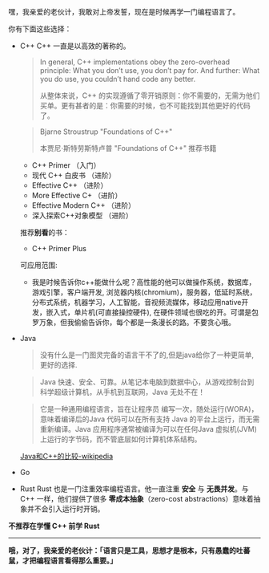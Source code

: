 嘿，我亲爱的老伙计，我敢对上帝发誓，现在是时候再学一门编程语言了。

你有下面这些选择：

- C++
    C++ 一直是以高效的著称的。

    > In general, C++ implementations obey the zero-overhead principle: What you don’t use, you don’t pay for. And further: What you do use, you couldn’t hand code any better.
    >
    > 从整体来说，C++ 的实现遵循了零开销原则：你不需要的，无需为他们买单。更有甚者的是：你需要的时候，也不可能找到其他更好的代码了。

    > Bjarne Stroustrup "Foundations of C++"
    >
    > 本贾尼·斯特劳斯特卢普 "Foundations of C++"
    推荐书籍
    - C++ Primer                （入门）
    - 现代 C++ 白皮书           （进阶）
    - Effective C++             （进阶）
    - More Effective C+         （进阶）
    - Effective Modern C++      （进阶）
    - 深入探索C++对象模型       （进阶）

    推荐**别看**的书：
    - C++ Primer Plus
    
    可应用范围:
    - 我是时候告诉你c++能做什么呢？高性能的他可以做操作系统，数据库，游戏引擎，客户端开发, 浏览器内核(chromium)，服务器，低延时系统，分布式系统，机器学习，人工智能，音视频流媒体，移动应用native开发，嵌入式，单片机(可直接操控硬件), 在硬件领域也很吃的开。可谓是包罗万象，但我偷偷告诉你，每个都是一条漫长的路。不要贪心哦。
- Java

    > 没有什么是一门图灵完备的语言干不了的,但是java给你了一种更简单,更好的选择.

    > Java 快速、安全、可靠。从笔记本电脑到数据中心，从游戏控制台到科学超级计算机，从手机到互联网，Java 无处不在！

    > 它是一种通用编程语言，旨在让程序员 编写一次，随处运行(WORA)，意味着编译后的Java 代码可以在所有支持 Java 的平台上运行，而无需重新编译。Java 应用程序通常被编译为可以在任何Java 虚拟机(JVM) 上运行的字节码，而不管底层如何计算机体系结构。

    [Java和C++的比较-wikipedia](https://en.wikipedia.org/wiki/Comparison_of_Java_and_C%2B%2B)

- Go

- Rust
    Rust 也是一门注重效率编程语言。他一直注重 **安全** 与 **无畏并发**。与 C++ 一样，他们提供了很多 **零成本抽象**（zero-cost abstractions）意味着抽象并不会引入运行时开销。

**不推荐在学懂 C++ 前学 Rust**

---

**哦，对了，我亲爱的老伙计：「语言只是工具，思想才是根本，只有愚蠢的吐蕃鼠，才把编程语言看得那么重要。」**
